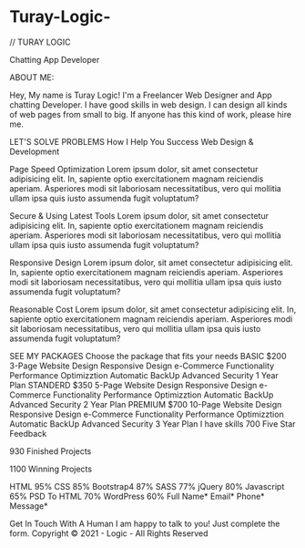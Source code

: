 # Turay-Logic-
// TURAY LOGIC 

Chatting App Developer 

 
ABOUT ME:

Hey, My name is Turay Logic! I'm a Freelancer Web Designer and App chatting Developer.
I have good skills in web design. I can design all kinds of web pages from small to big. If anyone has this kind of work, please hire me.


LET'S SOLVE PROBLEMS
How I Help You Success
Web Design & Development

Page Speed Optimization
Lorem ipsum dolor, sit amet consectetur adipisicing elit. In, sapiente optio exercitationem magnam reiciendis aperiam. Asperiores modi sit laboriosam necessitatibus, vero qui mollitia ullam ipsa quis iusto assumenda fugit voluptatum?

Secure & Using Latest Tools
Lorem ipsum dolor, sit amet consectetur adipisicing elit. In, sapiente optio exercitationem magnam reiciendis aperiam. Asperiores modi sit laboriosam necessitatibus, vero qui mollitia ullam ipsa quis iusto assumenda fugit voluptatum?

Responsive Design
Lorem ipsum dolor, sit amet consectetur adipisicing elit. In, sapiente optio exercitationem magnam reiciendis aperiam. Asperiores modi sit laboriosam necessitatibus, vero qui mollitia ullam ipsa quis iusto assumenda fugit voluptatum?

Reasonable Cost
Lorem ipsum dolor, sit amet consectetur adipisicing elit. In, sapiente optio exercitationem magnam reiciendis aperiam. Asperiores modi sit laboriosam necessitatibus, vero qui mollitia ullam ipsa quis iusto assumenda fugit voluptatum?

SEE MY PACKAGES
Choose the package that fits your needs
BASIC
$200
 3-Page Website Design
 Responsive Design
 e-Commerce Functionality
 Performance Optimizztion
 Automatic BackUp
 Advanced Security
 1 Year Plan
STANDERD
$350
 5-Page Website Design
 Responsive Design
 e-Commerce Functionality
 Performance Optimizztion
 Automatic BackUp
 Advanced Security
 2 Year Plan
PREMIUM
$700
 10-Page Website Design
 Responsive Design
 e-Commerce Functionality
 Performance Optimizztion
 Automatic BackUp
 Advanced Security
 3 Year Plan
I have skills
700
Five Star Feedback

930
Finished Projects

1100
Winning Projects

HTML 95%
CSS 85%
Bootstrap4 87%
SASS 77%
jQuery 80%
Javascript 65%
PSD To HTML 70%
WordPress 60%
Full Name*
Email*
Phone*
Message*
 
Get In Touch With A Human
I am happy to talk to you! Just complete the form.
Copyright © 2021 - Logic - All Rights Reserved
